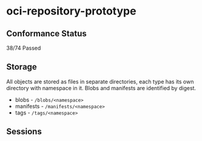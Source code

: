 # oci-repository-prototype

## Conformance Status
38/74 Passed

## Storage
All objects are stored as files in separate directories, each type has its own directory with namespace in it. Blobs and manifests are identified by digest.
- blobs - `/blobs/<namespace>`
- manifests - `/manifests/<namespace>`
- tags - `/tags/<namespace>`

## Sessions


